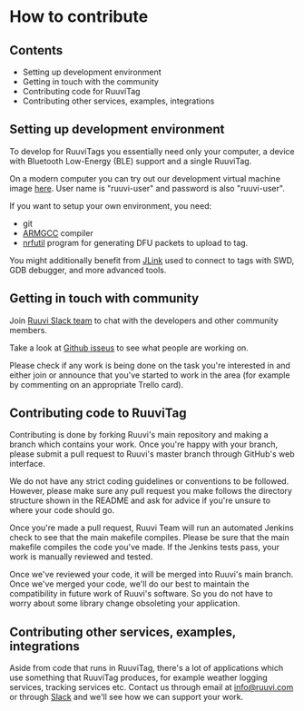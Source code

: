 # How to contribute

## Contents
- Setting up development environment
- Getting in touch with the community
- Contributing code for RuuviTag
- Contributing other services, examples, integrations

## Setting up development environment
To develop for RuuviTags you essentially need only your computer, a device with Bluetooth Low-Energy (BLE) support 
and a single RuuviTag.

On a modern computer you can try out our development virtual machine image [here](http://46.101.140.152/RuuviBuilder_public_01.ova).
User name is "ruuvi-user" and password is also "ruuvi-user".

If you want to setup your own environment, you need:

- git
- [ARMGCC](https://launchpad.net/gcc-arm-embedded) compiler
- [nrfutil](https://github.com/NordicSemiconductor/pc-nrfutil) program for generating DFU packets to upload to tag. 

You might additionally benefit from [JLink](https://www.segger.com/jlink-debug-probes.html) used to 
connect to tags with SWD, GDB debugger, and more advanced tools.

## Getting in touch with community
Join [Ruuvi Slack team](http://slack.ruuvi.com) to chat with the developers and other community members.

Take a look at [Github isseus](https://github.com/ruuvi/ruuvitag_fw/issues) to see what people are working on.

Please check if any work is being done on the task you're interested in and either join or announce that you've started to work in the area
(for example by commenting on an appropriate Trello card).

## Contributing code to RuuviTag
Contributing is done by forking Ruuvi's main repository and making a branch which contains your work.
Once you're happy with your branch, please submit a pull request to Ruuvi's master branch through GitHub's web interface.

We do not have any strict coding guidelines or conventions to be followed.
However, please make sure any pull request you make follows the directory structure shown in the README
and ask for advice if you're unsure to where your code should go.

Once you're made a pull request, Ruuvi Team will run an automated Jenkins check to see that the main makefile compiles.
Please be sure that the main makefile compiles the code you've made.
If the Jenkins tests pass, your work is manually reviewed and tested.

Once we've reviewed your code, it will be merged into Ruuvi's main branch.
Once we've merged your code, we'll do our best to maintain the compatibility in future work of Ruuvi's software.
So you do not have to worry about some library change obsoleting your application.

## Contributing other services, examples, integrations
Aside from code that runs in RuuviTag, there's a lot of applications which use something that RuuviTag produces, for example weather logging services, tracking services etc.
Contact us through email at [info@ruuvi.com](mailto:info@ruuvi.com) or through [Slack](https://ruuvi.slack.com) and we'll see how we can support your work.
